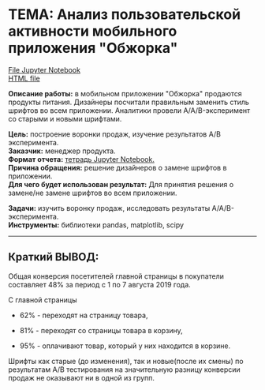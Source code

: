 # **ТЕМА: Анализ пользовательской активности мобильного приложения "Обжорка"**
[File Jupyter Notebook](https://github.com/IGOR-M97/Portfolio/blob/main/App%20%22Obzhorka%22/Analysis_of_user_activity.ipynb)  
[HTML file](https://drive.google.com/file/d/1LgUGfdJhV3gPQs7Zpd-wfbnHkkZy6bF1/view)


**Описание работы:** в мобильном приложении "Обжорка" продаются продукты питания. Дизайнеры посчитали правильным заменить стиль шрифтов во всем приложении. Аналитики провели A/A/B-эксперимент со старыми и новыми шрифтами.

**Цель:** построение воронки продаж, изучение результатов А/В эксперимента.  
**Заказчик:** менеджер продукта.  
**Формат отчета:** [тетрадь Jupyter Notebook.](https://github.com/IGOR-M97/Portfolio/blob/main/App%20%22Obzhorka%22/Analysis_of_user_activity.ipynb)  
**Причина обращения:** решение дизайнеров о замене шрифтов в приложении.  
**Для чего будет использован результат:** Для принятия решения о замене/не замене шрифтов во всем приложении.

**Задачи:** изучить воронку продаж, исследовать результаты A/A/B-эксперимента.  
**Инструменты:** библиотеки pandas, matplotlib, scipy
***

## **Краткий ВЫВОД:**

Общая конверсия посетителей главной страницы в покупатели составляет 48% за период с 1 по 7 августа 2019 года.

  С главной страницы

  - 62% - переходят на страницу товара,

  - 81% - переходят со страницы товара в корзину,

  - 95% - оплачивают товар, который у них находится в корзине.

Шрифты как старые (до изменения), так и новые(после их смены) по результатам А/В тестирования на значительную разницу конверсии продаж не оказывают ни в одной из групп.
